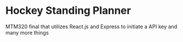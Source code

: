 # Hockey Standing Planner
 MTM320 final that utilizes React.js and Express to initiate a API key and many more things
